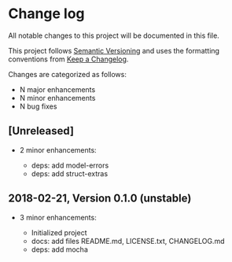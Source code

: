 # Change log

All notable changes to this project will be documented in this file.

This project follows [Semantic Versioning](http://semver.org/) and uses the formatting conventions from [Keep a Changelog](http://keepachangelog.com).

Changes are categorized as follows:

* N major enhancements
* N minor enhancements
* N bug fixes

## [Unreleased]

* 2 minor enhancements:

  * deps: add model-errors
  * deps: add struct-extras

## 2018-02-21, Version 0.1.0 (unstable)

* 3 minor enhancements:

  * Initialized project
  * docs: add files README.md, LICENSE.txt, CHANGELOG.md
  * deps: add mocha
